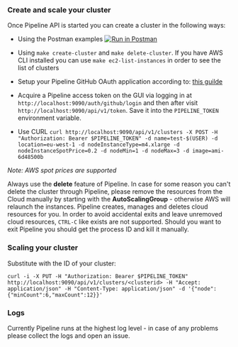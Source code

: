 ### Create and scale your cluster 

Once Pipeline API is started you can create a cluster in the following ways: 

- Using the Postman examples
[![Run in Postman](https://run.pstmn.io/button.svg)](https://www.getpostman.com/collections/7a4c9291ff7b1afe5a5e)

- Using `make create-cluster` and `make delete-cluster`. If you have AWS CLI installed you can use `make ec2-list-instances` in order to see the list of clusters

- Setup your Pipeline GitHub OAuth application according to: [this guilde](./github-app.md)

- Acquire a Pipeline access token on the GUI via logging in at `http://localhost:9090/auth/github/login` and then after visit `http://localhost:9090/api/v1/token`. Save it into the `PIPELINE_TOKEN` environment variable.

- Use CURL `curl http://localhost:9090/api/v1/clusters -X POST -H "Authorization: Bearer $PIPELINE_TOKEN" -d name=test-$(USER) -d location=eu-west-1 -d nodeInstanceType=m4.xlarge -d nodeInstanceSpotPrice=0.2 -d nodeMin=1 -d nodeMax=3 -d image=ami-6d48500b`
    
_Note: AWS spot prices are supported_ 

Always use the **delete** feature of Pipeline. In case for some reason you can't delete the cluster through Pipeline, please remove the resources from the Cloud manually by starting with the **AutoScalingGroup** - otherwise AWS will relaunch the instances.
Pipeline creates, manages and deletes cloud resources for you. In order to avoid accidental exits and leave unremoved cloud resources, `CTRL-C` like exists are not supported. Should you want to exit Pipeline you should get the process ID and kill it manually.

### Scaling your cluster

Substitute <clusterid> with the ID of your cluster:
    
`curl -i -X PUT -H "Authorization: Bearer $PIPELINE_TOKEN" http://localhost:9090/api/v1/clusters/<clusterid> -H "Accept: application/json" -H "Content-Type: application/json" -d '{"node":{"minCount":6,"maxCount":12}}'`

### Logs

Currently Pipeline runs at the highest log level - in case of any problems please collect the logs and open an issue.
